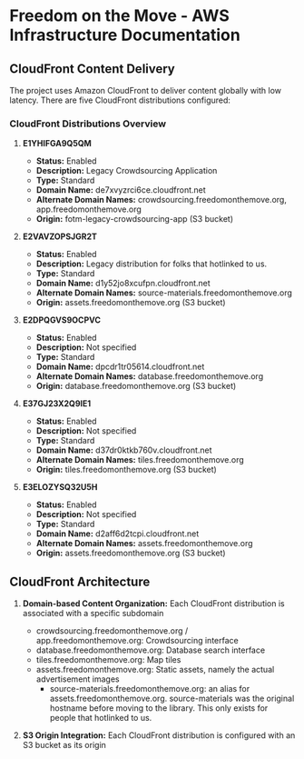 # Freedom on the Move - AWS Infrastructure Documentation

## CloudFront Content Delivery

The project uses Amazon CloudFront to deliver content globally with low latency. There are five CloudFront distributions configured:

### CloudFront Distributions Overview

1. **E1YHIFGA9Q5QM**
   - **Status:** Enabled
   - **Description:** Legacy Crowdsourcing Application
   - **Type:** Standard
   - **Domain Name:** de7xvyzrci6ce.cloudfront.net
   - **Alternate Domain Names:** crowdsourcing.freedomonthemove.org, app.freedomonthemove.org
   - **Origin:** fotm-legacy-crowdsourcing-app (S3 bucket)

2. **E2VAVZOPSJGR2T**
   - **Status:** Enabled
   - **Description:** Legacy distribution for folks that hotlinked to us.
   - **Type:** Standard
   - **Domain Name:** d1y52jo8xcufpn.cloudfront.net
   - **Alternate Domain Names:** source-materials.freedomonthemove.org
   - **Origin:** assets.freedomonthemove.org (S3 bucket)

3. **E2DPQGVS9OCPVC**
   - **Status:** Enabled
   - **Description:** Not specified
   - **Type:** Standard
   - **Domain Name:** dpcdr1tr05614.cloudfront.net
   - **Alternate Domain Names:** database.freedomonthemove.org
   - **Origin:** database.freedomonthemove.org (S3 bucket)

4. **E37GJ23X2Q9IE1**
   - **Status:** Enabled
   - **Description:** Not specified
   - **Type:** Standard
   - **Domain Name:** d37dr0ktkb760v.cloudfront.net
   - **Alternate Domain Names:** tiles.freedomonthemove.org
   - **Origin:** tiles.freedomonthemove.org (S3 bucket)

5. **E3ELOZYSQ32U5H**
   - **Status:** Enabled
   - **Description:** Not specified
   - **Type:** Standard
   - **Domain Name:** d2aff6d2tcpi.cloudfront.net
   - **Alternate Domain Names:** assets.freedomonthemove.org
   - **Origin:** assets.freedomonthemove.org (S3 bucket)

## CloudFront Architecture

1. **Domain-based Content Organization:** Each CloudFront distribution is associated with a specific subdomain
   - crowdsourcing.freedomonthemove.org / app.freedomonthemove.org: Crowdsourcing interface
   - database.freedomonthemove.org: Database search interface
   - tiles.freedomonthemove.org: Map tiles
   - assets.freedomonthemove.org: Static assets, namely the actual advertisement images
      - source-materials.freedomonthemove.org: an alias for assets.freedomonthemove.org. source-materials was the original hostname before moving to the library. This only exists for people that hotlinked to us.

2. **S3 Origin Integration:** Each CloudFront distribution is configured with an S3 bucket as its origin


